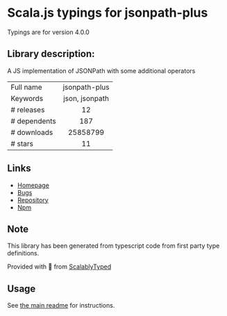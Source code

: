
# Scala.js typings for jsonpath-plus

Typings are for version 4.0.0

## Library description:
A JS implementation of JSONPath with some additional operators

|                    |                 |
| ------------------ | :-------------: |
| Full name          | jsonpath-plus |
| Keywords           | json, jsonpath |
| # releases         | 12 |
| # dependents       | 187 |
| # downloads        | 25858799 |
| # stars            | 11 |

## Links
- [Homepage](https://github.com/s3u/JSONPath)
- [Bugs](https://github.com/s3u/JSONPath/issues/)
- [Repository](https://github.com/s3u/JSONPath)
- [Npm](https://www.npmjs.com/package/jsonpath-plus)
    


## Note
This library has been generated from typescript code from first party type definitions.

Provided with :purple_heart: from [ScalablyTyped](https://github.com/oyvindberg/ScalablyTyped)

## Usage
See [the main readme](../../readme.md) for instructions.


